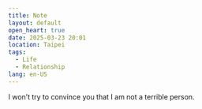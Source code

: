 ```yaml
---
title: Note
layout: default
open_heart: true
date: 2025-03-23 20:01
location: Taipei
tags: 
  - Life
  - Relationship
lang: en-US
---
```


I won’t try to convince you that I am not a terrible person.
